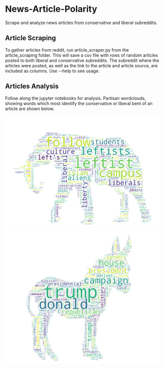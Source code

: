 # News-Article-Polarity
Scrape and analyze news articles from conservative and liberal subreddits.
 
## Article Scraping
To gather articles from reddit, run article_scraper.py from the article_scraping folder.  This will save a csv file with rows of random articles posted to both liberal and conservative subreddits.  The subreddit where the articles were posted, as well as the link to the article and article source, are included as columns.  Use --help to see usage.   

## Articles Analysis
Follow along the jupyter notebooks for analysis.  Partisan wordclouds, showing words which most identify the conservative or liberal bent of an article are shown below.

![alt text](Conservative_Word_Cloud.png) ![alt text](Liberal_Word_Cloud.png)


